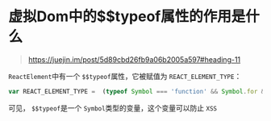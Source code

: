 # 虚拟Dom中的$$typeof属性的作用是什么

> https://juejin.im/post/5d89cbd26fb9a06b2005a597#heading-11



`ReactElement`中有一个 `$$typeof`属性，它被赋值为 `REACT_ELEMENT_TYPE`：

```js
var REACT_ELEMENT_TYPE =  (typeof Symbol === 'function' && Symbol.for && Symbol.for('react.element')) ||  0xeac7;
```

可见， `$$typeof`是一个 `Symbol`类型的变量，这个变量可以防止 `XSS`

